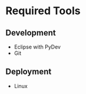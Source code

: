 Required Tools
==============

Development
-----------
- Eclipse with PyDev
- Git

Deployment
----------
- Linux
